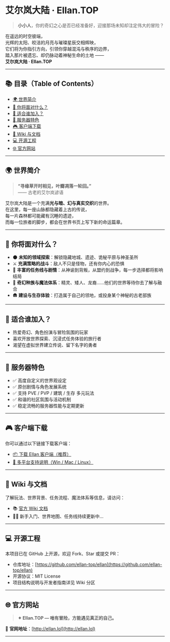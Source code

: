 # 艾尔岚大陆 · Ellan.TOP

> **小小人**，你的奇幻之心是否已经准备好，迎接那场未知却注定伟大的冒险？

在遥远的时空彼端，  
光辉的太阳、皎洁的月亮与璀璨星辰交相辉映，  
它们将为你指引方向，引领你穿越混沌与秩序的边界，  
踏入那片被遗忘、却仍脉动着神秘生命的土地 ——  
**艾尔岚大陆 · Ellan.TOP**

---

## 📚 目录（Table of Contents）

- [🌍 世界简介](#-世界简介)
- [🧭 你将面对什么？](#-你将面对什么)
- [👥 适合谁加入？](#-适合谁加入)
- [🌟 服务器特色](#-服务器特色)
- [🎮 客户端下载](#-客户端下载)
- [📖 Wiki 与文档](#-wiki-与文档)
- [💻 开源工程](#-开源工程)
- [🌐 官方网站](#-官方网站)

---

## 🌍 世界简介

> **“寻缘草开时相见，叶瓣凋落一轮回。”**  
> —— 古老的艾尔岚谚语

艾尔岚大陆是一个充满**光与暗、幻与真实交织**的世界。  
在这里，每一座山脉都隐藏着上古的传说，  
每一片森林都可能藏有沉睡的遗迹，  
而每一位旅者的脚步，都会在世界书页上写下新的命运篇章。

---

## 🧭 你将面对什么？

- 🌑 **未知的领域探索**：解锁隐藏地城、遗迹、诡秘平原与神圣圣所  
- ⚔️ **充满策略的战斗**：敌人不只是怪物，还有你内心的恐惧  
- 📜 **丰富的任务线与剧情**：从神谕到背叛，从盟约到战争，每一步选择都将影响结局  
- 🔮 **奇幻种族与魔法体系**：精灵、矮人、龙裔……他们的世界等待你去了解与融合  
- 🛖 **建设与生存体验**：打造属于自己的领地，或投身某个神秘的古老部族  

---

## 👥 适合谁加入？

- 热爱奇幻、角色扮演与冒险氛围的玩家  
- 喜欢开放世界探索、沉浸式任务体验的旅行者  
- 渴望在虚拟世界建立传说、留下名字的勇者  

---

## 🌟 服务器特色

- ✅ 高度自定义的世界观设定  
- ✅ 原创剧情与角色发展系统  
- ✅ 支持 PVE / PVP / 建筑 / 生存 多元玩法  
- ✅ 和谐的社区氛围与活动机制  
- ✅ 稳定流畅的服务器性能与定期更新  

---

## 🎮 客户端下载

你可以通过以下链接下载客户端：

- [📦 下载 Ellan 客户端（推荐）](https://ellan.lol/download)  
- [🧰 多平台支持说明（Win / Mac / Linux）](https://ellan.lol/platforms)

---

## 📖 Wiki 与文档

了解玩法、世界背景、任务流程、魔法体系等信息，请访问：

- 📚 [官方 Wiki 文档](https://github.com/ellan-top/ellan/wiki)  
- 🧙‍♂️ 新手入门、世界地图、任务线持续更新中...

---

## 💻 开源工程

本项目已在 GitHub 上开源，欢迎 Fork、Star 或提交 PR：

- 仓库地址：[https://github.com/ellan-top/ellan](https://github.com/ellan-top/ellan)
- 开源协议：MIT License  
- 项目结构说明与开发者指南详见 Wiki 分区

---

## 🌐 官方网站

> **✦ Ellan.TOP — 唯有冒险，方能遇见真正的自己。**

🔗 **官网地址**：[http://ellan.lol](http://ellan.lol)

---

